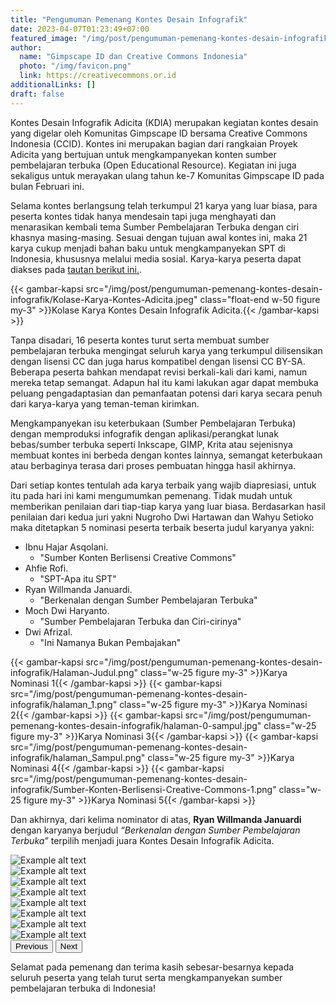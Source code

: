 ```yaml
---
title: "Pengumuman Pemenang Kontes Desain Infografik"
date: 2023-04-07T01:23:49+07:00
featured_image: "/img/post/pengumuman-pemenang-kontes-desain-infografik/banner.jpeg"
author:
  name: "Gimpscape ID dan Creative Commons Indonesia"
  photo: "/img/favicon.png"
  link: https://creativecommons.or.id
additionalLinks: []
draft: false
---
```


Kontes Desain Infografik Adicita (KDIA) merupakan kegiatan kontes desain yang digelar oleh Komunitas Gimpscape ID bersama Creative Commons Indonesia (CCID). Kontes ini merupakan bagian dari rangkaian Proyek Adicita yang bertujuan untuk mengkampanyekan konten sumber pembelajaran terbuka (Open Educational Resource). Kegiatan ini juga sekaligus untuk merayakan ulang tahun ke-7 Komunitas Gimpscape ID pada bulan Februari ini.

Selama kontes berlangsung telah terkumpul 21 karya yang luar biasa, para peserta kontes tidak hanya mendesain tapi juga menghayati dan menarasikan kembali tema Sumber Pembelajaran Terbuka dengan ciri khasnya masing-masing. Sesuai dengan tujuan awal kontes ini, maka 21 karya cukup menjadi bahan baku untuk mengkampanyekan SPT di Indonesia, khususnya melalui media sosial. Karya-karya peserta dapat diakses pada [tautan berikut ini.](https://lumbung.gimpscape.org/tags/adicita/).

{{< gambar-kapsi src="/img/post/pengumuman-pemenang-kontes-desain-infografik/Kolase-Karya-Kontes-Adicita.jpeg" class="float-end w-50 figure my-3" >}}Kolase Karya Kontes Desain Infografik Adicita.{{< /gambar-kapsi >}}


Tanpa disadari, 16 peserta kontes turut serta membuat sumber pembelajaran terbuka mengingat seluruh karya yang terkumpul dilisensikan dengan lisensi CC dan juga harus kompatibel dengan lisensi CC BY-SA. Beberapa peserta bahkan mendapat revisi berkali-kali dari kami, namun mereka tetap semangat. Adapun hal itu kami lakukan agar dapat membuka peluang pengadaptasian dan pemanfaatan potensi dari karya secara penuh dari karya-karya yang teman-teman kirimkan.

Mengkampanyekan isu keterbukaan (Sumber Pembelajaran Terbuka) dengan memproduksi infografik dengan aplikasi/perangkat lunak bebas/sumber terbuka seperti Inkscape, GIMP, Krita atau sejenisnya membuat kontes ini berbeda dengan kontes lainnya, semangat keterbukaan atau berbaginya terasa dari proses pembuatan hingga hasil akhirnya.

Dari setiap kontes tentulah ada karya terbaik yang wajib diapresiasi, untuk itu pada hari ini kami mengumumkan pemenang. Tidak mudah untuk memberikan penilaian dari tiap-tiap karya yang luar biasa. Berdasarkan hasil penilaian dari kedua juri yakni Nugroho Dwi Hartawan dan Wahyu Setioko maka ditetapkan 5 nominasi peserta terbaik beserta judul karyanya yakni:

- Ibnu Hajar Asqolani.        
  - "Sumber Konten Berlisensi Creative Commons"      
- Ahfie Rofi.        
  - "SPT-Apa itu SPT"      
- Ryan Willmanda Januardi.        
  - "Berkenalan dengan Sumber Pembelajaran Terbuka"      
- Moch Dwi Haryanto.        
  - "Sumber Pembelajaran Terbuka dan Ciri-cirinya"      
- Dwi Afrizal.      
  - "Ini Namanya Bukan Pembajakan"   


<div class="d-flex gap-3">

{{< gambar-kapsi src="/img/post/pengumuman-pemenang-kontes-desain-infografik/Halaman-Judul.png" class="w-25 figure my-3" >}}Karya Nominasi 1{{< /gambar-kapsi >}}
{{< gambar-kapsi src="/img/post/pengumuman-pemenang-kontes-desain-infografik/halaman_1.png" class="w-25 figure my-3" >}}Karya Nominasi 2{{< /gambar-kapsi >}}
{{< gambar-kapsi src="/img/post/pengumuman-pemenang-kontes-desain-infografik/halaman-0-sampul.jpg" class="w-25 figure my-3" >}}Karya Nominasi 3{{< /gambar-kapsi >}}
{{< gambar-kapsi src="/img/post/pengumuman-pemenang-kontes-desain-infografik/halaman_Sampul.png" class="w-25 figure my-3" >}}Karya Nominasi 4{{< /gambar-kapsi >}}
{{< gambar-kapsi src="/img/post/pengumuman-pemenang-kontes-desain-infografik/Sumber-Konten-Berlisensi-Creative-Commons-1.png" class="w-25 figure my-3" >}}Karya Nominasi 5{{< /gambar-kapsi >}}

</div>

Dan akhirnya, dari kelima nominator di atas, <b>Ryan Willmanda Januardi</b> dengan karyanya berjudul <i>“Berkenalan dengan Sumber Pembelajaran Terbuka”</i> terpilih menjadi juara Kontes Desain Infografik Adicita.

<div id="photocarousel" class="carousel slide float-md-end w-md-50 ms-md-5 mb-lg-3 mb-5" data-bs-ride="false">
            <div class="carousel-inner">
              <div class="carousel-item">
                <img src="/img/post/pengumuman-pemenang-kontes-desain-infografik//Ryan_Willmanda/halaman-0-sampul.jpg" alt="Example alt text" class="d-block w-100">
              </div>
              <div class="carousel-item active">
                <img src="/img/post/pengumuman-pemenang-kontes-desain-infografik//Ryan_Willmanda/halaman-1.jpg" alt="Example alt text" class="d-block w-100">
              </div>
              <div class="carousel-item">
                <img src="/img/post/pengumuman-pemenang-kontes-desain-infografik//Ryan_Willmanda/halaman-2.jpg" alt="Example alt text" class="d-block w-100">
              </div>
              <div class="carousel-item">
                <img src="/img/post/pengumuman-pemenang-kontes-desain-infografik//Ryan_Willmanda/halaman-3.jpg" alt="Example alt text" class="d-block w-100">
              </div>
              <div class="carousel-item">
                <img src="/img/post/pengumuman-pemenang-kontes-desain-infografik//Ryan_Willmanda/halaman-4.jpg" alt="Example alt text" class="d-block w-100">
              </div>
              <div class="carousel-item">
                <img src="/img/post/pengumuman-pemenang-kontes-desain-infografik//Ryan_Willmanda/halaman-5-penutup.jpg" alt="Example alt text" class="d-block w-100">
              </div>
              <div class="carousel-item">
                <img src="/img/post/pengumuman-pemenang-kontes-desain-infografik//Ryan_Willmanda/halaman-6-kredit.jpg" alt="Example alt text" class="d-block w-100">
              </div>
              <div class="carousel-item">
                <img src="/img/post/pengumuman-pemenang-kontes-desain-infografik//Ryan_Willmanda/halaman-7-informasi-karya.jpg" alt="Example alt text" class="d-block w-100">
              </div>    
            </div>
            <button class="carousel-control-prev" type="button" data-bs-target="#photocarousel" data-bs-slide="prev">
              <span class="carousel-control-prev-icon" aria-hidden="true"></span>
              <span class="visually-hidden">Previous</span>
            </button>
            <button class="carousel-control-next" type="button" data-bs-target="#photocarousel" data-bs-slide="next">
              <span class="carousel-control-next-icon" aria-hidden="true"></span>
              <span class="visually-hidden">Next</span>
            </button>
          </div>


Selamat pada pemenang dan terima kasih sebesar-besarnya kepada seluruh peserta yang telah turut serta mengkampanyekan sumber pembelajaran terbuka di Indonesia!

